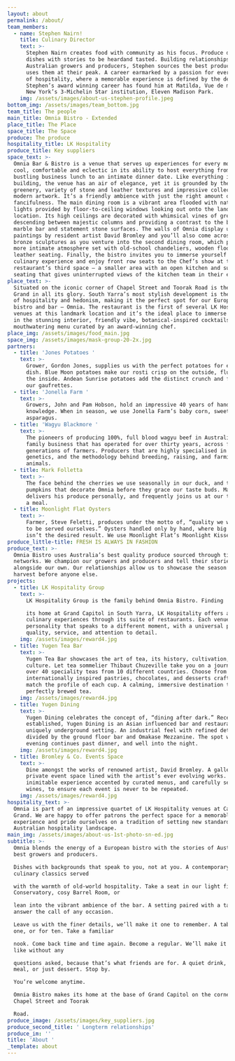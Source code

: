 ```yaml
---
layout: about
permalink: /about/
team_members:
  - name: Stephen Nairn!
    title: Culinary Director
    text: >-
      Stephen Nairn creates food with community as his focus. Produce driven
      dishes with stories to be heardand tasted. Building relationships with
      Australian growers and producers, Stephen sources the best products and
      uses them at their peak. A career earmarked by a passion for every aspect
      of hospitality, where a memorable experience is defined by the details.
      Stephen’s award winning career has found him at Matilda, Vue de monde, and
      New York’s 3-Michelin Star institution, Eleven Madison Park.
    img: /assets/images/about-us-stephen-profile.jpeg
bottom_img: /assets/images/team_bottom.jpg
team_title: The people
main_title: Omnia Bistro - Extended
place_title: The Place
space_title: The Space
produce: The produce
hospitality_title: LK Hospitality
produce_title: Key suppliers
space_text: >-
  Omnia Bar & Bistro is a venue that serves up experiences for every mood. It’s
  cool, comfortable and eclectic in its ability to host everything from a
  bustling business lunch to an intimate dinner date. Like everything in this
  building, the venue has an air of elegance, yet it is grounded by the abundant
  greenery, variety of stone and leather textures and impressive collection of
  modern artwork. It’s a friendly ambience with just the right amount of
  fancifulness. The main dining room is a vibrant area flooded with natural
  lights provided by floor-to-ceiling windows looking out onto the landmark
  location. Its high ceilings are decorated with whimsical vines of greenery
  descending between majestic columns and providing a contrast to the bold
  marble bar and statement stone surfaces. The walls of Omnia display unique
  paintings by resident artist David Bromley and you’ll also come across his
  bronze sculptures as you venture into the second dining room, which provides a
  more intimate atmosphere set with old-school chandeliers, wooden floors and
  leather seating. Finally, the bistro invites you to immerse yourself in the
  culinary experience and enjoy front row seats to the Chef’s show at the
  restaurant’s third space – a smaller area with an open kitchen and surrounding
  seating that gives uninterrupted views of the kitchen team in their element.
place_text: >-
  Situated on the iconic corner of Chapel Street and Toorak Road is the Capitol
  Grand in all its glory. South Yarra’s most stylish development is the epitome
  of hospitality and hedonism, making it the perfect spot for our European style
  bistro and bar – Omnia. The restaurant is the first of several LK Hospitality
  venues at this landmark location and it’s the ideal place to immerse yourself
  in the stunning interior, friendly vibe, botanical-inspired cocktails and a
  mouthwatering menu curated by an award-winning chef.
place_img: /assets/images/food_main.jpg
space_img: /assets/images/mask-group-20-2x.jpg
partners:
  - title: 'Jones Potatoes '
    text: >-
      Grower, Gordon Jones, supplies us with the perfect potatoes for every
      dish. Blue Moon potatoes make our rosti crisp on the outside, fluffy on
      the inside. Andean Sunrise potatoes add the distinct crunch and flavour to
      our gaufrettes.
  - title: 'Jonella Farm '
    text: >-
      Growers, John and Pam Hobson, hold an impressive 40 years of hands-on
      knowledge. When in season, we use Jonella Farm’s baby corn, sweetcorn and
      asparagus.
  - title: 'Wagyu Blackmore '
    text: >-
      The pioneers of producing 100%, full blood wagyu beef in Australia. A
      family business that has operated for over thirty years, across five
      generations of farmers. Producers that are highly specialised in Japanese
      genetics, and the methodology behind breeding, raising, and farming wagyu
      animals.
  - title: Mark Folletta
    text: >-
      The face behind the cherries we use seasonally in our duck, and the
      pumpkins that decorate Omnia before they grace our taste buds. Mark
      delivers his produce personally, and frequently joins us at our table for
      a meal.
  - title: Moonlight Flat Oysters
    text: >-
      Farmer, Steve Feletti, produces under the motto of, “quality we would wish
      to be served ourselves.” Oysters handled only by hand, where big and bulk
      isn’t the desired result. We use Moonlight Flat’s Moonlight Kisses.
produce_little-title: FRESH IS ALWAYS IN FASHION
produce_text: >-
  Omnia Bistro uses Australia’s best quality produce sourced through tight knit
  networks. We champion our growers and producers and tell their stories
  alongside our own. Our relationships allow us to showcase the season’s first
  harvest before anyone else.
projects:
  - title: LK Hospitality Group
    text: >-
      LK Hospitality Group is the family behind Omnia Bistro. Finding

      its home at Grand Capitol in South Yarra, LK Hospitality offers a range of
      culinary experiences through its suite of restaurants. Each venue has a
      personality that speaks to a different moment, with a universal promise of
      quality, service, and attention to detail.
    img: /assets/images/reward4.jpg
  - title: Yugen Tea Bar
    text: >-
      Yugen Tea Bar showcases the art of tea, its history, cultivation, and rich
      culture. Let tea sommelier Thibaut Chuzeville take you on a journey with
      over 40 speciality teas from 10 different countries. Choose from
      internationally inspired pastries, chocolates, and desserts crafted to
      match the profile of each cup. A calming, immersive destination to enjoy a
      perfectly brewed tea.
    img: /assets/images/reward4.jpg
  - title: Yugen Dining
    text: >-
      Yugen Dining celebrates the concept of, “dining after dark.” Recently
      established, Yugen Dining is an Asian influenced bar and restaurant in a
      uniquely underground setting. An industrial feel with refined details,
      divided by the ground floor bar and Omakase Mezzanine. The spot where the
      evening continues past dinner, and well into the night.
    img: /assets/images/reward4.jpg
  - title: Bromley & Co. Events Space
    text: >-
      Dine amongst the works of renowned artist, David Bromley. A gallery turned
      private event space lined with the artist’s ever evolving works. An
      inimitable experience accented by curated menus, and carefully selected
      wines, to ensure each event is never to be repeated.
    img: /assets/images/reward4.jpg
hospitality_text: >-
  Omnia is part of an impressive quartet of LK Hospitality venues at Capitol
  Grand. We are happy to offer patrons the perfect space for a memorable
  experience and pride ourselves on a tradition of setting new standards in the
  Australian hospitality landscape. 
main_img: /assets/images/about-us-1st-photo-sn-ed.jpg
subtitle: >-
  Omnia blends the energy of a European bistro with the stories of Australia’s
  best growers and producers.

  Dishes with backgrounds that speak to you, not at you. A contemporary take on
  culinary classics served

  with the warmth of old-world hospitality. Take a seat in our light filled
  Conservatory, cosy Barrel Room, or

  lean into the vibrant ambience of the bar. A setting paired with a taste to
  answer the call of any occasion.

  Leave us with the finer details, we’ll make it one to remember. A table for
  one, or for ten. Take a familiar

  nook. Come back time and time again. Become a regular. We’ll make it how you
  like without any

  questions asked, because that’s what friends are for. A quiet drink, a long
  meal, or just dessert. Stop by.

  You’re welcome anytime.

  Omnia Bistro makes its home at the base of Grand Capitol on the corner of
  Chapel Street and Toorak

  Road.
produce_image: /assets/images/key_suppliers.jpg
produce_second_title: ' Longterm relationships'
produce_im: ''
title: 'About '
_template: about
---
```







